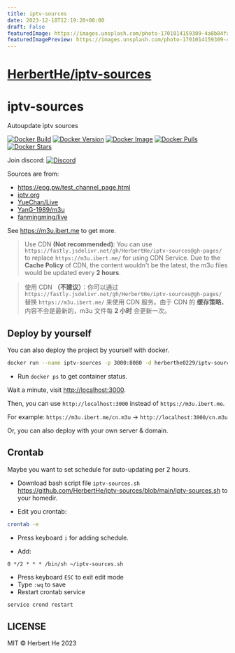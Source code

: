 ```yaml
---
title: iptv-sources
date: 2023-12-18T12:19:20+08:00
draft: False
featuredImage: https://images.unsplash.com/photo-1701014159309-4a8b84faadfe?ixid=M3w0NjAwMjJ8MHwxfHJhbmRvbXx8fHx8fHx8fDE3MDI4NzI5OTl8&ixlib=rb-4.0.3
featuredImagePreview: https://images.unsplash.com/photo-1701014159309-4a8b84faadfe?ixid=M3w0NjAwMjJ8MHwxfHJhbmRvbXx8fHx8fHx8fDE3MDI4NzI5OTl8&ixlib=rb-4.0.3
---
```


# [HerbertHe/iptv-sources](https://github.com/HerbertHe/iptv-sources)

# iptv-sources

Autoupdate iptv sources

[![Docker Build](https://img.shields.io/docker/automated/herberthe0229/iptv-sources?style=flat-square)](https://hub.docker.com/r/herberthe0229/iptv-sources)
[![Docker Version](https://img.shields.io/docker/v/herberthe0229/iptv-sources?style=flat-square)](https://hub.docker.com/r/herberthe0229/iptv-sources)
[![Docker Image](https://img.shields.io/docker/image-size/herberthe0229/iptv-sources/latest?style=flat-square)](https://hub.docker.com/r/herberthe0229/iptv-sources)
[![Docker Pulls](https://img.shields.io/docker/pulls/herberthe0229/iptv-sources?style=flat-square)](https://hub.docker.com/r/herberthe0229/iptv-sources)
[![Docker Stars](https://img.shields.io/docker/stars/herberthe0229/iptv-sources?style=flat-square)](https://hub.docker.com/r/herberthe0229/iptv-sources)

Join discord: [![Discord](https://discord.badge.ibert.me/api/server/betxHcsTqa)](https://discord.gg/betxHcsTqa)

Sources are from:

- <https://epg.pw/test_channel_page.html>
- [iptv.org](https://github.com/iptv-org/iptv)
- [YueChan/Live](https://github.com/YueChan/Live)
- [YanG-1989/m3u](https://github.com/YanG-1989/m3u)
- [fanmingming/live](https://github.com/fanmingming/live)

See <https://m3u.ibert.me> to get more.

> Use CDN **(Not recommended)**: You can use `https://fastly.jsdelivr.net/gh/HerbertHe/iptv-sources@gh-pages/` to replace `https://m3u.ibert.me/` for using CDN Service. Due to the **Cache Policy** of CDN, the content wouldn't be the latest, the m3u files would be updated every **2 hours**.

> 使用 CDN **（不建议）**：你可以通过 `https://fastly.jsdelivr.net/gh/HerbertHe/iptv-sources@gh-pages/` 替换 `https://m3u.ibert.me/` 来使用 CDN 服务。由于 CDN 的 **缓存策略**，内容不会是最新的，m3u 文件每 **2 小时** 会更新一次。

## Deploy by yourself

You can also deploy the project by yourself with docker.

```bash
docker run --name iptv-sources -p 3000:8080 -d herberthe0229/iptv-sources:latest
```

- Run `docker ps` to get container status.

Wait a minute, visit <http://localhost:3000>.

Then, you can use `http://localhost:3000` instead of `https://m3u.ibert.me`.

For example: `https://m3u.ibert.me/cn.m3u` -> `http://localhost:3000/cn.m3u`

Or, you can also deploy with your own server & domain.

## Crontab

Maybe you want to set schedule for auto-updating per 2 hours.

- Download bash script file `iptv-sources.sh` <https://github.com/HerbertHe/iptv-sources/blob/main/iptv-sources.sh> to your homedir.

- Edit you crontab:

```bash
crontab -e
```

- Press keyboard `i` for adding schedule.

- Add:

```cron
0 */2 * * * /bin/sh ~/iptv-sources.sh
```

- Press keyboard `ESC` to exit edit mode
- Type `:wq` to save
- Restart crontab service

```bash
service crond restart
```

## LICENSE

MIT &copy; Herbert He 2023
